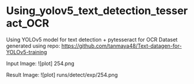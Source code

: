 # Using_yolov5_text_detection_tesseract_OCR
Using YOLOv5 model for text detection + pytesseract for OCR
Dataset generated using repo: https://github.com/tanmaya48/Text-datagen-for-YOLOv5-training

Input Image:
![plot] 254.png

Result Image:
![plot] runs/detect/exp/254.png
